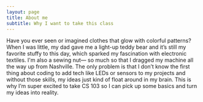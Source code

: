 ```yaml
---
layout: page
title: About me
subtitle: Why I want to take this class
---
```


Have you ever seen or imagined clothes that glow with colorful patterns? When I was little, my dad gave me a light-up teddy bear and it’s still my favorite stuffy to this day, which sparked my fascination with electronic textiles. I'm also a sewing nut— so much so that I dragged my machine all the way up from Nashville. The only problem is that I don’t know the first thing about coding to add tech like LEDs or sensors to my projects and without those skills, my ideas just kind of float around in my brain. This is why I’m super excited to take CS 103 so I can pick up some basics and turn my ideas into reality.
